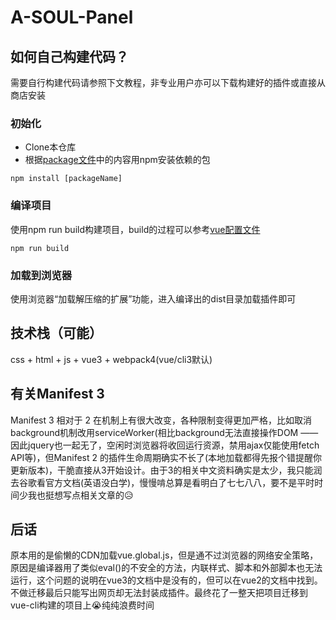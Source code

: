 # A-SOUL-Panel

## 如何自己构建代码？
需要自行构建代码请参照下文教程，非专业用户亦可以下载构建好的插件或直接从商店安装
### 初始化
- Clone本仓库
- 根据[package文件](package.json)中的内容用npm安装依赖的包
```
npm install [packageName]
```
  
### 编译项目
使用npm run build构建项目，build的过程可以参考[vue配置文件](vue.config.js)
```
npm run build
```
  
### 加载到浏览器
使用浏览器“加载解压缩的扩展”功能，进入编译出的dist目录加载插件即可
  
  
## 技术栈（可能）
css + html + js + vue3 + webpack4(vue/cli3默认)
  
## 有关Manifest 3
Manifest 3 相对于 2 在机制上有很大改变，各种限制变得更加严格，比如取消background机制改用serviceWorker(相比background无法直接操作DOM —— 因此jquery也一起无了，空闲时浏览器将收回运行资源，禁用ajax仅能使用fetch API等)，但Manifest 2 的插件生命周期确实不长了(本地加载都得先报个错提醒你更新版本)，干脆直接从3开始设计。由于3的相关中文资料确实是太少，我只能润去谷歌看官方文档(英语没白学)，慢慢啃总算是看明白了七七八八，要不是平时时间少我也挺想写点相关文章的😥
  
## 后话
原本用的是偷懒的CDN加载vue.global.js，但是通不过浏览器的网络安全策略，原因是编译器用了类似eval()的不安全的方法，内联样式、脚本和外部脚本也无法运行，这个问题的说明在vue3的文档中是没有的，但可以在vue2的文档中找到。不做迁移最后只能写出网页却无法封装成插件。最终花了一整天把项目迁移到vue-cli构建的项目上😭纯纯浪费时间